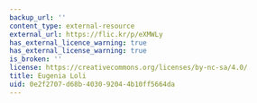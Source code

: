 ```yaml
---
backup_url: ''
content_type: external-resource
external_url: https://flic.kr/p/eXMWLy
has_external_licence_warning: true
has_external_license_warning: true
is_broken: ''
license: https://creativecommons.org/licenses/by-nc-sa/4.0/
title: Eugenia Loli
uid: 0e2f2707-d68b-4030-9204-4b10ff5664da
---
```

